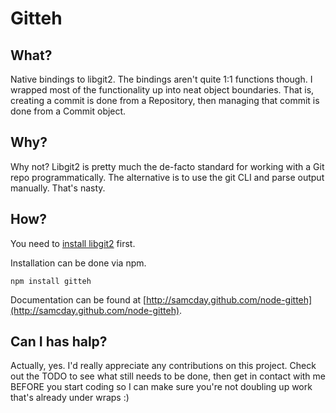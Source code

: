 # Gitteh

## What?

Native bindings to libgit2. The bindings aren't quite 1:1 functions though. I wrapped most of the functionality up into neat object boundaries. That is, creating a commit is done from a Repository, then managing that commit is done from a Commit object.

## Why?

Why not? Libgit2 is pretty much the de-facto standard for working with a Git repo programmatically. The alternative is to use the git CLI and parse output manually. That's nasty.

## How?

You need to [install libgit2](http://libgit2.github.com/#install) first.

Installation can be done via npm.

	npm install gitteh

Documentation can be found at [http://samcday.github.com/node-gitteh](http://samcday.github.com/node-gitteh).

## Can I has halp?

Actually, yes. I'd really appreciate any contributions on this project. Check out the TODO to see what still needs to be done, then get in contact with me BEFORE you start coding so I can make sure you're not doubling up work that's already under wraps :)
